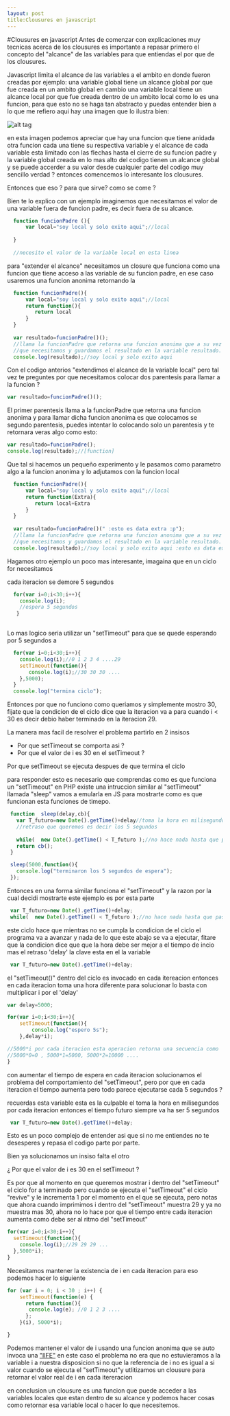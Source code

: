 ```yaml
---
layout: post
title:Clousures en javascript
---
```


#Clousures en javascript
Antes de comenzar con explicaciones muy tecnicas acerca de los clousures es importante a repasar primero el concepto del "alcance"
de las variables para que entiendas el por que de los clousures.

Javascript limita el alcance de las variables a el ambito en donde fueron creadas
por ejemplo: una variable global tiene un alcance global por que fue creada en un ambito global en cambio una variable local tiene un alcance local por que fue creada dentro de un ambito local como lo es una funcion, para que esto no se haga tan abstracto y puedas entender bien a lo que me refiero aqui hay una imagen que lo ilustra bien:   

![alt tag](https://pbs.twimg.com/media/BuzfdMiIIAA0yN_.jpg:large)

en esta imagen podemos apreciar que hay una funcion que tiene anidada otra funcion cada una tiene su respectiva variable y el alcance de cada variable esta limitado con las flechas hasta el cierre de su funcion padre y la variable global creada en lo mas alto del codigo tienen un alcance global y se puede accerder a su valor desde cualquier parte del codigo muy sencillo verdad ? entonces comencemos lo interesante los clousures.

Entonces que eso ? para que sirve? como se come ?

Bien te lo explico con un ejemplo imaginemos que necesitamos el valor de una variable fuera de funcion padre, es decir fuera de su alcance.

```javascript
  function funcionPadre (){
  	  var local="soy local y solo exito aqui";//local
  
  }
  
  //necesito el valor de la variable local en esta linea 

```
para "extender el alcance" necesitamos un closure que funciona como una funcion que tiene acceso a las variable de su funcion padre, en ese caso usaremos una funcion anonima retornando la 


```javascript
  function funcionPadre(){
  	  var local="soy local y solo exito aqui";//local
      return function(){
         return local      
      }
  }
  
  var resultado=funcionPadre()();
  //llama la funcionPadre que retorna una funcion anonima que a su vez retorna el valor  
  //que necesitamos y guardamos el resultado en la variable resultado.
  console.log(resultado);//soy local y solo exito aqui
```
Con el codigo anterios "extendimos el alcance de la variable local" pero tal vez te preguntes por que necesitamos colocar dos parentesis para llamar a la funcion ?

```javascript
var resultado=funcionPadre()();

```
El primer parentesis llama a la funcionPadre que retorna una funcion anonima y para llamar dicha funcion anonima es que colocamos se segundo parentesis, puedes intentar lo colocando solo un parentesis y te retornara veras algo como esto:

```javascript
var resultado=funcionPadre();
console.log(resultado);//[function]
```
Que tal si hacemos un pequeño experimento y le pasamos como parametro algo a la funcion anonima y lo adjutamos con la funcion local 


```javascript
  function funcionPadre(){
  	  var local="soy local y solo exito aqui";//local
      return function(Extra){
         return local+Extra       
      }
  }
  
  var resultado=funcionPadre()(" :esto es data extra :p");
  //llama la funcionPadre que retorna una funcion anonima que a su vez retorna el valor  
  //que necesitamos y guardamos el resultado en la variable resultado.
  console.log(resultado);//soy local y solo exito aqui :esto es data extra :p
```

Hagamos otro ejemplo un poco mas interesante, imagaina que en un ciclo for necesitamos

cada iteracion se demore 5 segundos

```javascript
  for(var i=0;i<30;i++){
 	console.log(i);
    //espera 5 segundos 
   }
   
```
Lo mas logico seria utilizar un "setTimeout" para que se quede esperando por 5 segundos a 

```javascript
  for(var i=0;i<30;i++){
 	console.log(i);//0 1 2 3 4 ....29
    setTimeout(function(){
       console.log(i);//30 30 30 .... 
    },5000);
  } 
  console.log("termina ciclo");
```
Entonces por que no funciono como queriamos y simplemente mostro 30, fijate que la condicion de el ciclo dice que la iteracion va a para cuando i < 30 es decir debio haber terminado en la  iteracion 29.

La manera mas facil de resolver el problema partirlo en 2 insisos

* Por que setTimeout se comporta asi ?
* Por que el valor de i es 30 en el setTimeout ?


Por que setTimeout se ejecuta despues de que termina el ciclo

para responder esto es necesario que comprendas como es que funciona un "setTimeout" en PHP existe una intruccion similar al "setTimeout" llamada "sleep" vamos a emularla en JS para mostrarte como es que funcionan esta funciones de timepo.


```javascript
 function  sleep(delay,cb){
   var T_futuro=new Date().getTime()+delay//toma la hora en milisegundos y le suma el 
   //retraso que queremos es decir los 5 segundos 
   
   while(  new Date().getTime() < T_futuro );//no hace nada hasta que pase los 5 segundos
   return cb();
 }

 sleep(5000,function(){
   console.log("terminaron los 5 segundos de espera");
 });

```
Entonces en una forma similar funciona el "setTimeout" y la razon por la cual 
decidi mostrarte este ejemplo es por esta parte 

```javascript
 var T_futuro=new Date().getTime()+delay;
 while(  new Date().getTime() < T_futuro );//no hace nada hasta que pase los 5 segundos

```
este ciclo hace que mientras no se cumpla la condicion de el ciclo el programa va a avanzar y nada de lo que este abajo se va a ejecutar, fitare que la condicion dice que que la hora debe ser mejor a el tiempo de incio mas el retraso 'delay' la clave esta en el la variable 

```javascript
 var T_futuro=new Date().getTime()+delay;
```

el "setTimeout()" dentro del ciclo es invocado en cada itereacion entonces en cada iteracion toma una hora diferente para solucionar lo basta con multiplicar i por el 'delay'



```javascript
var delay=5000;

for(var i=0;i<30;i++){
	setTimeout(function(){
		console.log("espero 5s");
	},delay*i);

//5000*i por cada iteracion esta operacion retorna una secuencia como
//5000*0=0 , 5000*1=5000, 5000*2=10000 .... 
}
```
con aumentar el tiempo de espera en cada iteracion solucionamos el problema del comportamiento del "setTimeout", pero por que en cada iteracion el tiempo aumenta pero 
todo parece ejecutarse cada 5 segundos ?

recuerdas esta variable esta es la culpable el toma la hora en milisegundos por cada iteracion entonces el tiempo futuro siempre va ha ser 5 segundos 

```javascript
 var T_futuro=new Date().getTime()+delay;
```
Esto es un poco complejo de entender asi que si no me entiendes no te desesperes y repasa el codigo parte por parte.

Bien ya solucionamos un insiso falta el otro

¿ Por que el valor de i es 30 en el setTimeout ?

Es por que al momento en que queremos mostrar i dentro del "setTimeout" el ciclo for a terminado pero cuando se ejecuta el "setTimeout" el ciclo "revive" y le incrementa 1 por el momento en el que se ejecuta, pero notas que ahora cuando imprimimos i dentro del "setTimeout" muestra 29 y ya no muestra mas 30, ahora no lo hace por que el tiempo entre cada iteracion aumenta como debe ser al ritmo del "setTimeout" 

```javascript
for(var i=0;i<30;i++){
  setTimeout(function(){
    console.log(i);//29 29 29 ...
  },5000*i);
}
```
Necesitamos mantener la existencia de i en cada iteracion para eso podemos hacer lo siguiente 

```javascript
for (var i = 0; i < 30 ; i++) {
    setTimeout(function(e) { 
      return function(){
       console.log(e); //0 1 2 3 ....
      }; 
    }(i), 5000*i);

}

```
Podemos mantener el valor de i usando una funcion anonima que se auto invoca una ["IIFE"](http://bentoncoding.com/2012/09/18/using-the-immediately-invoked-function-expression/)
en este caso el problema no era que no estuvieramos a la variable i a nuestra disposicion si no que la referencia de i no es igual a si valor cuando se ejecuta el "setTimeout"y utlitizamos un clousure para retornar el valor real de i en cada itereracion 

en conclusion un clousure es una funcion que puede acceder a las  variables locales que estan dentro de su alcance y podemos hacer cosas como retornar esa variable local o hacer lo que necesitemos.



